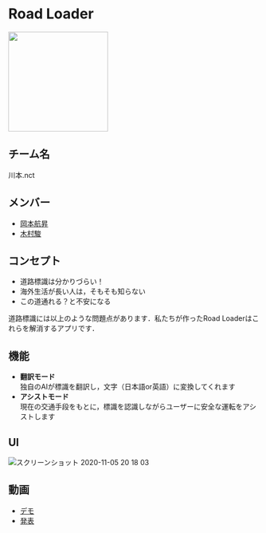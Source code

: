 # Road Loader
<img src=https://user-images.githubusercontent.com/44032125/98234773-3fc67380-1fa4-11eb-8fbe-2bd8e7eefe9c.png width="200">

## チーム名
川本.nct

## メンバー
- [岡本航昇](https://github.com/wataru0)
- [木村駿](https://github.com/tj16kimura)

## コンセプト
- 道路標識は分かりづらい！
- 海外生活が長い人は，そもそも知らない
- この道通れる？と不安になる

道路標識には以上のような問題点があります．私たちが作ったRoad Loaderはこれらを解消するアプリです．

## 機能
- **翻訳モード**  
独自のAIが標識を翻訳し，文字（日本語or英語）に変換してくれます
- **アシストモード**  
現在の交通手段をもとに，標識を認識しながらユーザーに安全な運転をアシストします

## UI
![スクリーンショット 2020-11-05 20 18 03](https://user-images.githubusercontent.com/44032125/98234596-0857c700-1fa4-11eb-8056-552b9f888c37.png)


## 動画
- [デモ](https://www.youtube.com/watch?v=WdIuEPaCuA4&feature=youtu.be)
- [発表](https://www.youtube.com/watch?v=7ymQQjOcHIw&feature=emb_title)

